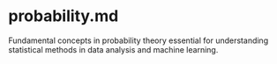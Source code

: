 # probability.md

Fundamental concepts in probability theory essential for understanding statistical methods in data analysis and machine learning.